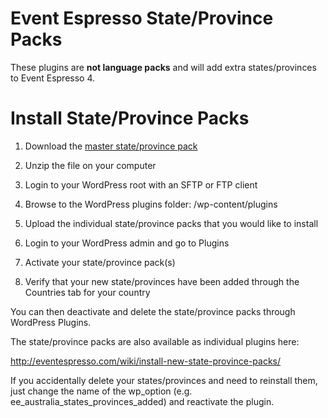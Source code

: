 Event Espresso State/Province Packs
=========================

These plugins are **not language packs** and will add extra states/provinces to Event Espresso 4.


Install State/Province Packs
=========================

1) Download the <a href="https://github.com/eventespresso/ee-packs-states-provinces/archive/master.zip">master state/province pack</a>

2) Unzip the file on your computer

3) Login to your WordPress root with an SFTP or FTP client

4) Browse to the WordPress plugins folder: /wp-content/plugins

5) Upload the individual state/province packs that you would like to install

6) Login to your WordPress admin and go to Plugins

7) Activate your state/province pack(s)

8) Verify that your new state/provinces have been added through the Countries tab for your country

You can then deactivate and delete the state/province packs through WordPress Plugins.

The state/province packs are also available as individual plugins here: 

http://eventespresso.com/wiki/install-new-state-province-packs/

If you accidentally delete your states/provinces and need to reinstall them, just change the name of the wp_option (e.g. ee_australia_states_provinces_added) and reactivate the plugin.